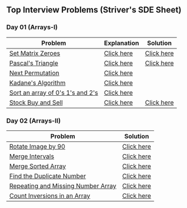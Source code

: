 ## Top Interview Problems (Striver's SDE Sheet)

### Day 01 (Arrays-I)
| Problem | Explanation | Solution |
| ------- | ----------- | -------- |
| [Set Matrix Zeroes](https://leetcode.com/problems/set-matrix-zeroes/) | [Click here](https://github.com/sadab-halim/Complete-Interview-Preparation/blob/main/Data%20Structures%20and%20Algorithms/Top%20Interview%20Problems/Day%2001/Set%20Matrix%20Zeroes/README.md) | [Click here](https://github.com/sadab-halim/Complete-Interview-Preparation/blob/main/Data%20Structures%20and%20Algorithms/Top%20Interview%20Problems/Day%2001/SetMatrixZeroes.java) |
| [Pascal's Triangle](https://leetcode.com/problems/pascals-triangle/) | [Click here](https://github.com/sadab-halim/Complete-Interview-Preparation/blob/main/Data%20Structures%20and%20Algorithms/Top%20Interview%20Problems/Day%2001/Pascals%20Triangle/README.md) | [Click here](https://github.com/sadab-halim/Complete-Interview-Preparation/blob/main/Data%20Structures%20and%20Algorithms/Top%20Interview%20Problems/Day%2001/PascalsTriangle.java) |
| [Next Permutation](https://leetcode.com/problems/next-permutation/) | [Click here](https://github.com/sadab-halim/Complete-Interview-Preparation/blob/main/Data%20Structures%20and%20Algorithms/Top%20Interview%20Problems/Day%2001/NextPermutation.java) |
| [Kadane's Algorithm](https://leetcode.com/problems/maximum-subarray/) | [Click here](https://github.com/sadab-halim/Complete-Interview-Preparation/blob/main/Data%20Structures%20and%20Algorithms/Top%20Interview%20Problems/Day%2001/KadanesAlgorithm.java) |
| [Sort an array of 0's 1's and 2's](https://leetcode.com/problems/sort-colors/) | [Click here](https://github.com/sadab-halim/Complete-Interview-Preparation/blob/main/Data%20Structures%20and%20Algorithms/Top%20Interview%20Problems/Day%2001/SortAnArray0s1sAnd2s.java) |
| [Stock Buy and Sell](https://leetcode.com/problems/best-time-to-buy-and-sell-stock/) | [Click here](https://github.com/sadab-halim/Complete-Interview-Preparation/blob/main/Data%20Structures%20and%20Algorithms/Top%20Interview%20Problems/Day%2001/Best%20Time%20to%20Buy%20and%20Sell%20Stock/README.md) | [Click here](https://github.com/sadab-halim/Complete-Interview-Preparation/blob/main/Data%20Structures%20and%20Algorithms/Top%20Interview%20Problems/Day%2001/BestTimeToBuyAndSellStock.java) |


### Day 02 (Arrays-II)
| Problem | Solution |
| ------- | -------- |
| [Rotate Image by 90](https://leetcode.com/problems/rotate-image/) | [Click here]() |
| [Merge Intervals](https://leetcode.com/problems/merge-intervals/) | [Click here]() |
| [Merge Sorted Array](https://leetcode.com/problems/merge-sorted-array/) | [Click here]() |
| [Find the Duplicate Number](https://leetcode.com/problems/find-the-duplicate-number/) | [Click here]() |
| [Repeating and Missing Number Array](https://www.geeksforgeeks.org/find-a-repeating-and-a-missing-number/) | [Click here]() |
| [Count Inversions in an Array](https://www.geeksforgeeks.org/counting-inversions/) | [Click here]() |
